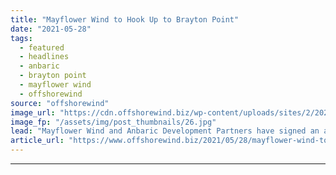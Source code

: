```yaml
---
title: "Mayflower Wind to Hook Up to Brayton Point"
date: "2021-05-28"
tags: 
  - featured
  - headlines
  - anbaric
  - brayton point
  - mayflower wind
  - offshorewind
source: "offshorewind"
image_url: "https://cdn.offshorewind.biz/wp-content/uploads/sites/2/2021/05/28094003/Mayflower-Wind-to-Hook-Up-to-Brayton-Point.jpg"
image_fp: "/assets/img/post_thumbnails/26.jpg"
lead: "Mayflower Wind and Anbaric Development Partners have signed an agreement for Mayflower Wind to"
article_url: "https://www.offshorewind.biz/2021/05/28/mayflower-wind-to-hook-up-to-brayton-point/"
---
```


---
